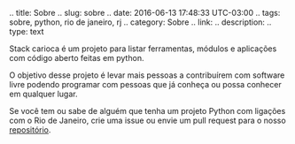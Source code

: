 .. title: Sobre
.. slug: sobre
.. date: 2016-06-13 17:48:33 UTC-03:00
.. tags: sobre, python, rio de janeiro, rj
.. category: Sobre
.. link: 
.. description: 
.. type: text

Stack carioca é um projeto para listar ferramentas, módulos e aplicações com
código aberto feitas em python.

O objetivo desse projeto é levar mais pessoas a contribuírem com software livre
podendo programar com pessoas que já conheça ou possa conhecer em qualquer
lugar.

Se você tem ou sabe de alguém que tenha um projeto Python com ligações com o
Rio de Janeiro, crie uma issue ou envie um pull request para o nosso
[repositório](https://github.com/eduardostalinho/stackcarioca).
